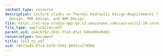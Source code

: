 ```yaml
---
content_type: resource
description: Lecture slides on Thermal Hydraulic Design Requirements ? Steady State
  Design, PWR Design, and BWR Design.
file: https://ol-ocw-studio-app-qa.s3.amazonaws.com/courses/22-39-integration-of-reactor-design-operations-and-safety-fall-2006/fd573e4607c4b3f8f4029933ce2799b6_lec3_nt.pdf
file_type: application/pdf
parent_uid: ea4c6762-2031-77a3-dfa7-940a90b40201
resourcetype: Document
title: lec3_nt.pdf
uid: fd573e46-07c4-b3f8-f402-9933ce2799b6
---
```

